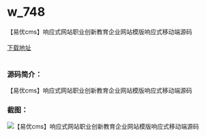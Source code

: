 # w_748
【易优cms】响应式网站职业创新教育企业网站模版响应式移动端源码
<br/></br>
[下载地址](https://www.uuid2.com/748.html "下载地址")
<br/></br>
<h3>源码简介：</h3>
<p>【易优cms】响应式网站职业创新教育企业网站模版响应式移动端源码<p>
<h3>截图：</h3>
<img src="https://www.uuid2.com/wp-content/uploads/img/202110/7d1e8f5417.jpg" alt="【易优cms】响应式网站职业创新教育企业网站模版响应式移动端源码">
